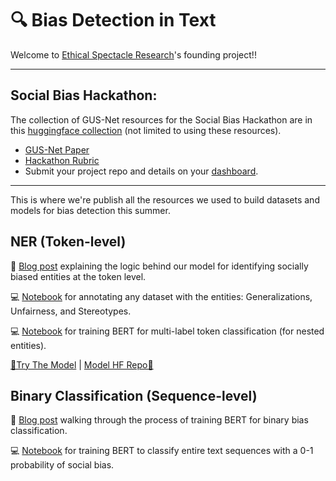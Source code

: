 # 🔍 Bias Detection in Text

Welcome to [Ethical Spectacle Research](https:/ethicalspectacle.org)'s founding project!!

---

## Social Bias Hackathon:

The collection of GUS-Net resources for the Social Bias Hackathon are in this [huggingface collection](https://huggingface.co/collections/ethical-spectacle/gus-net-66edfe93801ea45d7a26a10f) (not limited to using these resources). 
- [GUS-Net Paper](./SDM_2025_Bias_gusnet.pdf)
- [Hackathon Rubric](./Social-Bias-Hackathon-Rubric.png)
- Submit your project repo and details on your [dashboard](https://ethicalspectacle.org/login).

---

This is where we're publish all the resources we used to build datasets and models for bias detection this summer.

## NER (Token-level)

📝 [Blog post](https://huggingface.co/blog/maximuspowers/bias-entity-recognition) explaining the logic behind our model for identifying socially biased entities at the token level.

💻 [Notebook](NER/ner_annotation_pipeline.ipynb) for annotating any dataset with the entities: Generalizations, Unfairness, and Stereotypes.

💻 [Notebook](NER/ner_bert_training.ipynb) for training BERT for multi-label token classification (for nested entities).

[🚀Try The Model](https://huggingface.co/spaces/maximuspowers/bias-detection-ner) | [Model HF Repo🤗](https://huggingface.co/maximuspowers/bias-detection-ner)

## Binary Classification (Sequence-level)

📝 [Blog post](https://huggingface.co/blog/maximuspowers/bias-detection-in-text) walking through the process of training BERT for binary bias classification.

💻 [Notebook](BinaryClassification/bert_bias_binary_training.ipynb) for training BERT to classify entire text sequences with a 0-1 probability of social bias.
